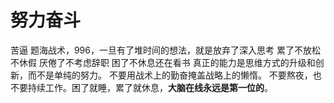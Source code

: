 # 努力奋斗



苦逼
题海战术，996，一旦有了堆时间的想法，就是放弃了深入思考
累了不放松不休假
厌倦了不考虑辞职
困了不休息还在看书
真正的能力是思维方式的升级和创新，而不是单纯的努力。
不要用战术上的勤奋掩盖战略上的懒惰。
不要熬夜，也不要持续工作。困了就睡，累了就休息，**大脑在线永远是第一位的**。